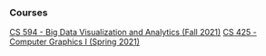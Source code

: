 ### Courses

[CS 594 - Big Data Visualization and Analytics (Fall 2021)](https://fmiranda.me/courses/cs594-fall-2021/)
[CS 425 - Computer Graphics I (Spring 2021)](https://fmiranda.me/courses/cs425-spring-2021/)
